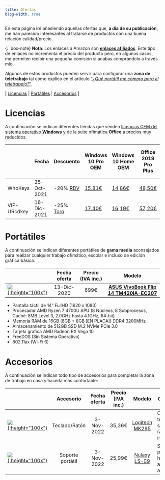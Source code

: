 ```yaml
---
title: Ofertas
blog-width: true
---
```


En esta página iré añadiendo aquellas ofertas que, **a día de su publicación**, me han parecido interesantes al tratarse de productos con una buena relación calidad/precio.

{: .box-note}
**Nota**: Los enlaces a Amazon son [**enlaces afiliados**](https://afiliados.amazon.es/). Este tipo de enlaces no incrementa el precio del producto pero, en algunos casos, me permiten recibir una pequeña comisión si acabas comprándolo a través mío.

Algunos de estos productos pueden servir para configurar una **zona de teletrabajo** tal como explico en el artículo ["_¿Qué portátil me compro para el teletrabajo?_"](/blog/que-portatil-me-compro-para-el-teletrabajo).

| [Licencias](#licenses) | [Portátiles](#laptops) | [Accesorios](#accesorios) |

# <a name="licenses">Licencias

A continuación se indican diferentes tiendas que venden [licencias OEM del sistema operativo **Windows**](/blog/que-portatil-me-compro-para-el-teletrabajo#sistema-operativo) y de la suite ofimática **Office** a precios muy reducidos:

| | Fecha | Descuento | Windows 10 Pro OEM | Windows 10 Home OEM | Office 2019 Pro Plus | Pack Windows 10 + Office 2019 |
|---|---|---|---|---|---|---|
| WhoKeys | 25-Oct-2021 | -20% [RDV](https://www.youtube.com/channel/UCnxubBCPlg0hHdZw_UehrTw) | [15,81€](https://www.whokeys.com/microsoft-windows-10-pro-oem-cd-key-global.html) | [14,86€](https://www.whokeys.com/microsoft-windows-10-home-oem-cd-key-global.html) | [48,50€](https://www.whokeys.com/office2019-professional-plus-cd-key-global.html) | [56,99€](https://www.whokeys.com/windows10-pro-oem-office2019-professional-plus-cd-keys-pack.html) |
| VIP-URcdkey | 16-Dic-2021 | -25% [Toro](https://www.youtube.com/channel/UChNjKomUc1P4v5KfNDfyk4A) | [17,40€](https://es.vip-urcdkey.com/microsoft-windows-10-pro-oem-cd-key-global.html) | [16,19€](https://es.vip-urcdkey.com/microsoft-windows-10-home-oem-cd-key-global.html) | [57,20€](https://es.vip-urcdkey.com/office2019-professional-plus-cd-key-global.html) | [73,00€](https://es.vip-urcdkey.com/windows10-pro-oem-office2019-professional-plus-cd-keys-pack.html) |

# <a name="laptops">Portátiles

A continuación se indican diferentes portátiles de **gama media** aconsejados para realizar cualquier trabajo ofimático, escolar e incluso de edición gráfica básica.

| | Fecha oferta | Precio (IVA inc.) | Modelo |
|-|:------------:|:-----------------:|:------:|
| [![](https://images-na.ssl-images-amazon.com/images/I/61ZqE5eBJRL._AC_SL1200_.jpg){:height="100x"}](https://www.asus.com/Laptops/For-Home/VivoBook/VivoBook-Flip-14-TM420/techspec/) | 13-Dic-2020  | 699€ | [**ASUS VivoBook Flip 14 TM420IA-EC207**](https://amzn.to/2W8dVHF) |

<p></p>

* Pantalla táctil de 14" FullHD (1920 x 1080)
* Procesador AMD Ryzen 7 4700U APU (8 Núcleos, 8 Subprocesos, Caché: 8MB Level 3, 2.0GHz hasta 4.1GHz, 64-bit)
* Memoria RAM de 16GB (8GB + 8GB [EN PLACA]) DDR4 3200MHz
* Almacenamiento de 512GB SSD M.2 NVMe PCIe 3.0
* Tarjeta grafica AMD Radeon RX Vega 10
* FreeDOS (Sin Sistema Operativo)
* 802.11ax (Wi-Fi 6)

# <a name="accesorios">Accesorios

A continuación se indican todo tipo de accesorios para completar la zona de trabajo en casa y hacerla más confortable:

| | Accesorio | Fecha oferta | Precio (IVA inc.) | Modelo | Comentario |
|-|:---------:|:------------:|:-----------------:|:------:|-|
| [![](https://m.media-amazon.com/images/I/61UNx7KgQ5L._AC_SX679_.jpg){:height="100x"}](https://www.logitech.com/es-es/products/combos/mk295-keyboard-mouse-combo.html) | Teclado/Ratón | 3-Nov-2022 | 35,36€ | [Logitech MK295](https://amzn.to/2I9gSnL) | Conjunto de teclado silencioso y ratón inalámbricos |
| [![](https://m.media-amazon.com/images/I/71t3q6jN1NL._AC_SX569_.jpg){:height="100x"}](https://www.nulaxy.com/products/ls09-adjustable-laptop-stand-for-desk/) | Soporte portátil | 3-Nov-2022 | 25,99€ | [Nulaxy LS-09](https://amzn.to/3fzXrpg) | Soporte de portátil hasta 15,7" ajustable en altura |
